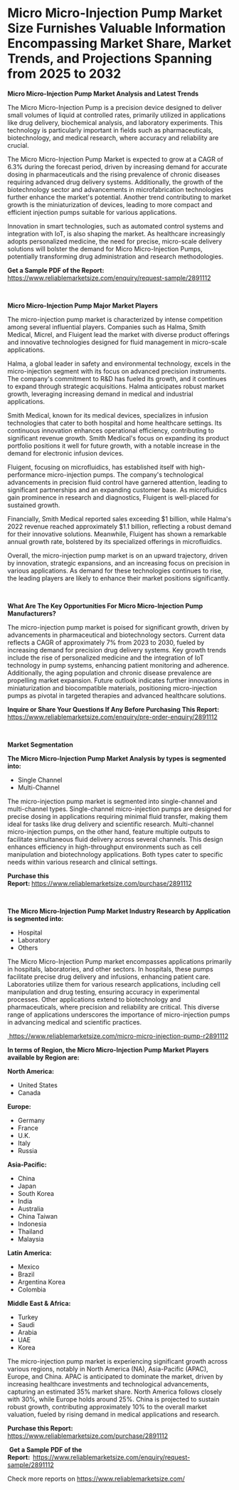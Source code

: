 <p><h1>Micro Micro-Injection Pump Market Size Furnishes Valuable Information Encompassing Market Share, Market Trends, and Projections Spanning from 2025 to 2032</h1></p><p><strong>Micro Micro-Injection Pump Market Analysis and Latest Trends</strong></p>
<p><p>The Micro Micro-Injection Pump is a precision device designed to deliver small volumes of liquid at controlled rates, primarily utilized in applications like drug delivery, biochemical analysis, and laboratory experiments. This technology is particularly important in fields such as pharmaceuticals, biotechnology, and medical research, where accuracy and reliability are crucial.</p><p>The Micro Micro-Injection Pump Market is expected to grow at a CAGR of 6.3% during the forecast period, driven by increasing demand for accurate dosing in pharmaceuticals and the rising prevalence of chronic diseases requiring advanced drug delivery systems. Additionally, the growth of the biotechnology sector and advancements in microfabrication technologies further enhance the market's potential. Another trend contributing to market growth is the miniaturization of devices, leading to more compact and efficient injection pumps suitable for various applications.</p><p>Innovation in smart technologies, such as automated control systems and integration with IoT, is also shaping the market. As healthcare increasingly adopts personalized medicine, the need for precise, micro-scale delivery solutions will bolster the demand for Micro Micro-Injection Pumps, potentially transforming drug administration and research methodologies.</p></p>
<p><strong>Get a Sample PDF of the Report:&nbsp;</strong> <a href="https://www.reliablemarketsize.com/enquiry/request-sample/2891112?utm_campaign=3217&utm_medium=2&utm_source=Github&utm_content=ia&utm_term=14032025&utm_id=micro-micro-injection-pump">https://www.reliablemarketsize.com/enquiry/request-sample/2891112</a></p>
<p>&nbsp;</p>
<p><strong>Micro Micro-Injection Pump Major Market Players</strong></p>
<p><p>The micro-injection pump market is characterized by intense competition among several influential players. Companies such as Halma, Smith Medical, Micrel, and Fluigent lead the market with diverse product offerings and innovative technologies designed for fluid management in micro-scale applications.</p><p>Halma, a global leader in safety and environmental technology, excels in the micro-injection segment with its focus on advanced precision instruments. The company's commitment to R&D has fueled its growth, and it continues to expand through strategic acquisitions. Halma anticipates robust market growth, leveraging increasing demand in medical and industrial applications.</p><p>Smith Medical, known for its medical devices, specializes in infusion technologies that cater to both hospital and home healthcare settings. Its continuous innovation enhances operational efficiency, contributing to significant revenue growth. Smith Medical's focus on expanding its product portfolio positions it well for future growth, with a notable increase in the demand for electronic infusion devices.</p><p>Fluigent, focusing on microfluidics, has established itself with high-performance micro-injection pumps. The company's technological advancements in precision fluid control have garnered attention, leading to significant partnerships and an expanding customer base. As microfluidics gain prominence in research and diagnostics, Fluigent is well-placed for sustained growth.</p><p>Financially, Smith Medical reported sales exceeding $1 billion, while Halma's 2022 revenue reached approximately $1.1 billion, reflecting a robust demand for their innovative solutions. Meanwhile, Fluigent has shown a remarkable annual growth rate, bolstered by its specialized offerings in microfluidics.</p><p>Overall, the micro-injection pump market is on an upward trajectory, driven by innovation, strategic expansions, and an increasing focus on precision in various applications. As demand for these technologies continues to rise, the leading players are likely to enhance their market positions significantly.</p></p>
<p>&nbsp;</p>
<p><strong>What Are The Key Opportunities For Micro Micro-Injection Pump Manufacturers?</strong></p>
<p><p>The micro-injection pump market is poised for significant growth, driven by advancements in pharmaceutical and biotechnology sectors. Current data reflects a CAGR of approximately 7% from 2023 to 2030, fueled by increasing demand for precision drug delivery systems. Key growth trends include the rise of personalized medicine and the integration of IoT technology in pump systems, enhancing patient monitoring and adherence. Additionally, the aging population and chronic disease prevalence are propelling market expansion. Future outlook indicates further innovations in miniaturization and biocompatible materials, positioning micro-injection pumps as pivotal in targeted therapies and advanced healthcare solutions.</p></p>
<p><strong>Inquire or Share Your Questions If Any Before Purchasing This Report:</strong> <a href="https://www.reliablemarketsize.com/enquiry/pre-order-enquiry/2891112?utm_campaign=3217&utm_medium=2&utm_source=Github&utm_content=ia&utm_term=14032025&utm_id=micro-micro-injection-pump">https://www.reliablemarketsize.com/enquiry/pre-order-enquiry/2891112</a></p>
<p>&nbsp;</p>
<p><strong>Market Segmentation</strong></p>
<p><strong>The Micro Micro-Injection Pump Market Analysis by types is segmented into:</strong></p>
<p><ul><li> Single Channel</li><li>Multi-Channel </li></ul></p>
<p><p>The micro-injection pump market is segmented into single-channel and multi-channel types. Single-channel micro-injection pumps are designed for precise dosing in applications requiring minimal fluid transfer, making them ideal for tasks like drug delivery and scientific research. Multi-channel micro-injection pumps, on the other hand, feature multiple outputs to facilitate simultaneous fluid delivery across several channels. This design enhances efficiency in high-throughput environments such as cell manipulation and biotechnology applications. Both types cater to specific needs within various research and clinical settings.</p></p>
<p><strong>Purchase this Report:&nbsp;</strong><a href="https://www.reliablemarketsize.com/purchase/2891112?utm_campaign=3217&utm_medium=2&utm_source=Github&utm_content=ia&utm_term=14032025&utm_id=micro-micro-injection-pump">https://www.reliablemarketsize.com/purchase/2891112</a></p>
<p>&nbsp;</p>
<p><strong>The Micro Micro-Injection Pump Market Industry Research by Application is segmented into:</strong></p>
<p><ul><li> Hospital</li><li>Laboratory</li><li>Others </li></ul></p>
<p><p>The Micro Micro-Injection Pump market encompasses applications primarily in hospitals, laboratories, and other sectors. In hospitals, these pumps facilitate precise drug delivery and infusions, enhancing patient care. Laboratories utilize them for various research applications, including cell manipulation and drug testing, ensuring accuracy in experimental processes. Other applications extend to biotechnology and pharmaceuticals, where precision and reliability are critical. This diverse range of applications underscores the importance of micro-injection pumps in advancing medical and scientific practices.</p></p>
<p><a href="https://www.reliablemarketsize.com/micro-micro-injection-pump-r2891112?utm_campaign=3217&utm_medium=2&utm_source=Github&utm_content=ia&utm_term=14032025&utm_id=micro-micro-injection-pump">&nbsp;https://www.reliablemarketsize.com/micro-micro-injection-pump-r2891112</a></p>
<p><strong>In terms of Region, the Micro Micro-Injection Pump Market Players available by Region are:</strong></p>
<p>
    <p> <strong> North America: </strong>
        <ul>
            <li>United States</li>
            <li>Canada</li>
        </ul>
        </p> 
    <p> <strong> Europe: </strong>
        <ul>
            <li>Germany</li>
            <li>France</li>
            <li>U.K.</li>
            <li>Italy</li>
            <li>Russia</li>
        </ul>
        </p> 
    <p> <strong> Asia-Pacific: </strong>
        <ul>
            <li>China</li>
            <li>Japan</li>
            <li>South Korea</li>
            <li>India</li>
            <li>Australia</li>
            <li>China Taiwan</li>
            <li>Indonesia</li>
            <li>Thailand</li>
            <li>Malaysia</li>
        </ul>
        </p> 
    <p> <strong> Latin America: </strong>
        <ul>
            <li>Mexico</li>
            <li>Brazil</li>
            <li>Argentina Korea</li>
            <li>Colombia</li>
        </ul>
        </p> 
    <p> <strong> Middle East & Africa: </strong>
        <ul>
            <li>Turkey</li>
            <li>Saudi</li>
            <li>Arabia</li>
            <li>UAE</li>
            <li>Korea</li>
        </ul>
    </p>
    </p>
<p><p>The micro-injection pump market is experiencing significant growth across various regions, notably in North America (NA), Asia-Pacific (APAC), Europe, and China. APAC is anticipated to dominate the market, driven by increasing healthcare investments and technological advancements, capturing an estimated 35% market share. North America follows closely with 30%, while Europe holds around 25%. China is projected to sustain robust growth, contributing approximately 10% to the overall market valuation, fueled by rising demand in medical applications and research.</p></p>
<p><strong>Purchase this Report: </strong><a href="https://www.reliablemarketsize.com/purchase/2891112?utm_campaign=3217&utm_medium=2&utm_source=Github&utm_content=ia&utm_term=14032025&utm_id=micro-micro-injection-pump">https://www.reliablemarketsize.com/purchase/2891112</a></p>
<p>&nbsp;<strong>Get a Sample PDF of the Report:&nbsp;&nbsp;</strong><a href="https://www.reliablemarketsize.com/enquiry/request-sample/2891112?utm_campaign=3217&utm_medium=2&utm_source=Github&utm_content=ia&utm_term=14032025&utm_id=micro-micro-injection-pump">https://www.reliablemarketsize.com/enquiry/request-sample/2891112</a></p>
<p><strong></strong></p>
<p>Check more reports on <a href="https://www.reliablemarketsize.com/?utm_campaign=3217&utm_medium=2&utm_source=Github&utm_content=ia&utm_term=14032025&utm_id=micro-micro-injection-pump">https://www.reliablemarketsize.com/</a></p>